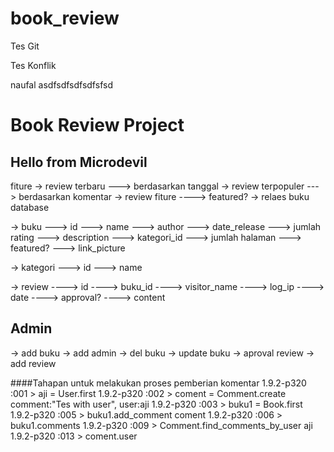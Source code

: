 book_review
===========
Tes Git

Tes Konflik

naufal asdfsdfsdfsdfsfsd


# Book Review Project

## Hello from Microdevil

fiture
-> review terbaru
---> berdasarkan tanggal
-> review terpopuler
---> berdasarkan komentar
-> review fiture
----> featured?
-> relaes buku
database

-> buku
---> id
---> name
---> author
---> date_release
---> jumlah rating
---> description
---> kategori_id
---> jumlah halaman
---> featured?
---> link_picture


-> kategori
---> id
---> name

-> review
----> id
----> buku_id
----> visitor_name
----> log_ip
----> date
----> approval?
----> content

## Admin
-> add buku
-> add admin
-> del buku
-> update buku
-> aproval review
-> add review

####Tahapan untuk melakukan proses pemberian komentar
1.9.2-p320 :001 > aji = User.first
1.9.2-p320 :002 > coment = Comment.create comment:"Tes with user", user:aji
1.9.2-p320 :003 > buku1 = Book.first
1.9.2-p320 :005 > buku1.add_comment coment
1.9.2-p320 :006 > buku1.comments
1.9.2-p320 :009 > Comment.find_comments_by_user aji
1.9.2-p320 :013 > coment.user

